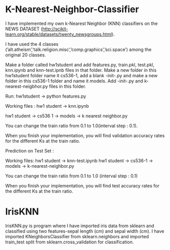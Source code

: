 # K-Nearest-Neighbor-Classifier

I have implemented my own k-Nearest Neighbor (KNN) classifiers on the NEWS DATASET (http://scikit-learn.org/stable/datasets/twenty_newsgroups.html).

I have used the 4 classes (’alt.atheism’,’talk.religion.misc’,’comp.graphics’,’sci.space’) among the original 20 classes.

Make a folder called hw1student and add features.py, train.pkl, test.pkl, knn.ipynb and knn-test.ipnb files in that folder. Make a new folder in this hw1student folder name it cs536-1, add a blank -init-.py and make a new folder in this cs536-1 folder and name it models. Add -init-.py and k-nearest-neigbhor.py files in this folder.

Run: hw1student → python features.py

Working files :
hw1 student → knn.ipynb

hw1 student → cs536 1 → models → k nearest neighbor.py

You can change the train ratio from 0.1 to 1.0(interval step : 0.1).

When you finish your implementation, you will find validation accuracy rates for the different Ks at the train ratio.


Prediction on Test Set :

Working files:
hw1 student → knn-test.ipynb
hw1 student → cs536-1 → models → k-nearest-neighbor.py

You can change the train ratio from 0.1 to 1.0 (interval step : 0.1)

When you finish your implementation, you will find test accuracy rates for the different Ks at the train ratio.

# IrisKNN
IrisKNN.py is program where I have imported iris data from sklearn and classified using two features-sepal length (cm) and sepal width (cm). I have imported KNeighborsClassifier from sklearn.neighbors and imported train_test split from sklearn.cross_validation for classification.
